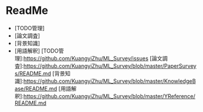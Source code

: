 # ReadMe
* [TODO管理]
* [論文調査]
* [背景知識]
* [用語解釈]
[TODO管理]:https://github.com/KuangyiZhu/ML_Survey/issues
[論文調査]:https://github.com/KuangyiZhu/ML_Survey/blob/master/PaperSurveys/README.md
[背景知識]:https://github.com/KuangyiZhu/ML_Survey/blob/master/KnowledgeBase/README.md
[用語解釈]:https://github.com/KuangyiZhu/ML_Survey/blob/master/YReference/README.md
